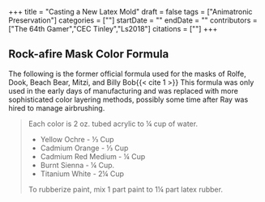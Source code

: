 +++
title = "Casting a New Latex Mold"
draft = false
tags = ["Animatronic Preservation"]
categories = [""]
startDate = ""
endDate = ""
contributors = ["The 64th Gamer","CEC Tinley","Ls2018"]
citations = [""]
+++

## Rock-afire Mask Color Formula

The following is the former official formula used for the masks of Rolfe, Dook, Beach Bear, Mitzi, and Billy Bob{{< cite 1 >}} This formula was only used in the early days of manufacturing and was replaced with more sophisticated color layering methods, possibly some time after Ray was hired to manage airbrushing.

> Each color is 2 oz. tubed acrylic to ¼ cup of water.
>
> - Yellow Ochre - ⅓ Cup
> - Cadmium Orange - ⅓ Cup
> - Cadmium Red Medium - ¼ Cup
> - Burnt Sienna - ¼ Cup.
> - Titanium White - 2¼ Cup
>
> To rubberize paint, mix 1 part paint to 1¼ part latex rubber.
